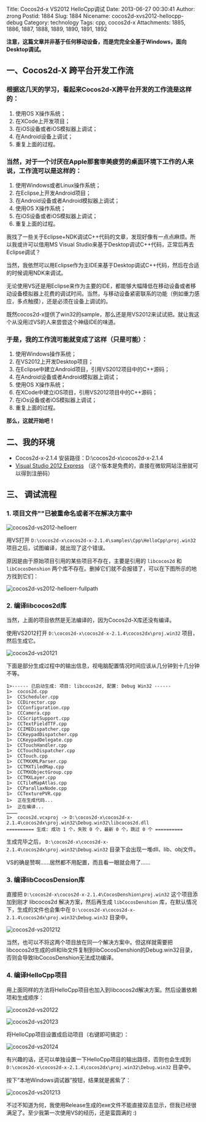 Title: Cocos2d-x VS2012 HelloCpp调试
Date: 2013-06-27 00:30:41
Author: zrong
Postid: 1884
Slug: 1884
Nicename: cocos2d-xvs2012-hellocpp-debug
Category: technology
Tags: cpp, cocos2d-x
Attachments: 1885, 1886, 1887, 1888, 1889, 1890, 1891, 1892

**注意，这篇文章并非基于任何移动设备，而是完完全全基于Windows，面向Desktop调试。**

一、Cocos2d-X 跨平台开发工作流
------------------------------

### 根据这几天的学习，看起来Cocos2d-X跨平台开发的工作流是这样的：

1.  使用OS X操作系统；
2.  在XCode上开发项目；
3.  在iOS设备或者iOS模拟器上调试；
4.  在Android设备上调试；
5.  重复上面的过程。

### 当然，对于一个讨厌在Apple那套审美疲劳的桌面环境下工作的人来说，工作流可以是这样的：

1.  使用Windows或者Linux操作系统；
2.  在Eclipse上开发Android项目；
3.  在Android设备或者Android模拟器上调试；
4.  使用OS X操作系统；
5.  在iOS设备或者iOS模拟器上调试；
6.  重复上面的过程。

我找了一些关于Eclipse+NDK调试C++代码的文章，发现好像有一点点麻烦。所以我或许可以借用MS
Visual
Studio来基于Desktop调试C++代码，正常后再去Eclipse调试？<!--more-->

当然，我依然可以用Eclipse作为主IDE来基于Desktop调试C++代码，然后在合适的时候调用NDK来调试。

无论使用VS还是用Eclipse来作为主要的IDE，都能够大幅降低在移动设备或者移动设备模拟器上花费的调试时间。当然，与移动设备紧密联系的功能（例如重力感应，多点触摸），还是必须在设备上调试的。

既然cocos2d-x提供了win32的sample，那么还是用VS2012来试试把。就让我这个从没用过VS的人来尝尝这个神级IDE的味道。

### 于是，我的工作流可能就变成了这样（只是可能）：

1.  使用Windows操作系统；
2.  在VS2012上开发Desktop项目；
3.  在Eclipse中建立Android项目，引用VS2012项目中的C++源码；
4.  在Android设备或者Android模拟器上调试；
5.  使用OS X操作系统；
6.  在XCode中建立iOS项目，引用VS2012项目中的C++源码；
7.  在iOs设备或者iOS模拟器上调试；
8.  重复上面的过程。

**那么，这就开始吧！**

二、我的环境
------------

-   Cocos2d-x-2.1.4 安装路径：D:\\cocos2d-x\\cocos2d-x-2.1.4
-   [Visual Studio 2012
    Express](http://www.microsoft.com/visualstudio/eng/downloads)
    （这个版本是免费的，直接在微软网站注册就可以得到注册码）

三、 调试流程
-------------

### 1. 项目文件""已被重命名或者不在解决方案中

![cocos2d-vs2012-helloerr](/wp-content/uploads/2013/06/cocos2d-vs2012-helloerr.png)

用VS打开 `D:\cocos2d-x\cocos2d-x-2.1.4\samples\Cpp\HelloCpp\proj.win32`
项目之后，试图编译，就出现了这个错误。

原因是由于原始项目引用的某些项目不存在，主要是引用的 `libcocos2d` 和
`libCocosDenshion`
两个库不存在。删掉它们就不会报错了，可以在下图所示的地方找到它们：

![cocos2d-vs2012-helloerr-fullpath](/wp-content/uploads/2013/06/cocos2d-vs2012-helloerr-fullpath.png)

### 2. 编译libcocos2d库

当然，上面的项目依然是无法编译的，因为Cocos2d-X库还没有编译。

使用VS2012打开 `D:\cocos2d-x\cocos2d-x-2.1.4\cocos2dx\proj.win32`
项目，然后生成它。

![cocos2d-vs20121](/wp-content/uploads/2013/06/cocos2d-vs20121.png)

下面是部分生成过程中的输出信息，视电脑配置情况时间应该从几分钟到十几分钟不等。

    1>------ 已启动生成: 项目: libcocos2d, 配置: Debug Win32 ------
    1>  cocos2d.cpp
    1>  CCScheduler.cpp
    1>  CCDirector.cpp
    1>  CCConfiguration.cpp
    1>  CCCamera.cpp
    1>  CCScriptSupport.cpp
    1>  CCTextFieldTTF.cpp
    1>  CCIMEDispatcher.cpp
    1>  CCKeypadDispatcher.cpp
    1>  CCKeypadDelegate.cpp
    1>  CCTouchHandler.cpp
    1>  CCTouchDispatcher.cpp
    1>  CCTouch.cpp
    1>  CCTMXXMLParser.cpp
    1>  CCTMXTiledMap.cpp
    1>  CCTMXObjectGroup.cpp
    1>  CCTMXLayer.cpp
    1>  CCTileMapAtlas.cpp
    1>  CCParallaxNode.cpp
    1>  CCTexturePVR.cpp
    1>  正在生成代码...
    1>  正在编译...
    …………
    1>  cocos2d.vcxproj -> D:\cocos2d-x\cocos2d-x-2.1.4\cocos2dx\proj.win32\Debug.win32\libcocos2d.dll
    ========== 生成: 成功 1 个，失败 0 个，最新 0 个，跳过 0 个 ==========

生成完毕之后，
`D:\cocos2d-x\cocos2d-x-2.1.4\cocos2dx\proj.win32\Debug.win32`
目录下会出现一堆dll、lib、obj文件。

VS的确是赞啊……居然都不用配置，而且看一眼就会用了……

### 3. 编译libCocosDension库

直接把 `D:\cocos2d-x\cocos2d-x-2.1.4\CocosDenshion\proj.win32`
这个项目添加到刚才 libcocos2d 解决方案，然后再生成 `libCocosDenshion`
库，在默认情况下，生成的文件也会集中在
`D:\cocos2d-x\cocos2d-x-2.1.4\cocos2dx\proj.win32\Debug.win32` 目录中。

![cocos2d-vs201212](/wp-content/uploads/2013/06/cocos2d-vs201212.png)

当然，也可以不将这两个项目放在同一个解决方案中。但这样就需要把libcocos2d生成的dll和lib文件复制到libCocosDenshion的Debug.win32目录，否则会导致libCocosDenshion无法成功编译。

### 4. 编译HelloCpp项目

用上面同样的方法将HelloCpp项目也加入到libcocos2d解决方案。然后设置依赖项和生成顺序：

![cocos2d-vs20122](/wp-content/uploads/2013/06/cocos2d-vs20122.png)

![cocos2d-vs20123](/wp-content/uploads/2013/06/cocos2d-vs20123.png)

将HelloCpp项目设置成启动项目（右键即可搞定）：

![cocos2d-vs20124](/wp-content/uploads/2013/06/cocos2d-vs20124.png)

有兴趣的话，还可以单独设置一下HelloCpp项目的输出路径，否则也会生成到
`D:\cocos2d-x\cocos2d-x-2.1.4\cocos2dx\proj.win32\Debug.win32` 目录中。

按下“本地Windows调试器”按钮，结果就是酱紫了：

![cocos2d-vs201213](/wp-content/uploads/2013/06/cocos2d-vs201213.png)

不过不知道为何，我使用Release生成的exe文件不能直接双击显示，但我已经很满足了。至少我第一次使用VS的经历，还是蛮圆满的
:)

